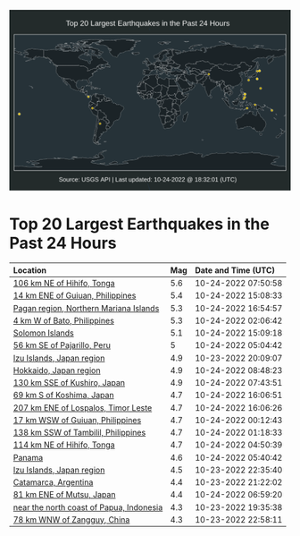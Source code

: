 ![Map](./map.png)

# Top 20 Largest Earthquakes in the Past 24 Hours

| Location | Mag | Date and Time (UTC) |
|:---|:---|:---|
| [106 km NE of Hihifo, Tonga](https://earthquake.usgs.gov/earthquakes/eventpage/us6000iw1e) | 5.6 | 10-24-2022 07:50:58 |
| [14 km ENE of Guiuan, Philippines](https://earthquake.usgs.gov/earthquakes/eventpage/us6000iw3l) | 5.4 | 10-24-2022 15:08:33 |
| [Pagan region, Northern Mariana Islands](https://earthquake.usgs.gov/earthquakes/eventpage/us6000iw49) | 5.3 | 10-24-2022 16:54:57 |
| [4 km W of Bato, Philippines](https://earthquake.usgs.gov/earthquakes/eventpage/us6000ivzy) | 5.3 | 10-24-2022 02:06:42 |
| [Solomon Islands](https://earthquake.usgs.gov/earthquakes/eventpage/us6000iw3m) | 5.1 | 10-24-2022 15:09:18 |
| [56 km SE of Pajarillo, Peru](https://earthquake.usgs.gov/earthquakes/eventpage/us6000iw0p) | 5 | 10-24-2022 05:04:42 |
| [Izu Islands, Japan region](https://earthquake.usgs.gov/earthquakes/eventpage/us6000ivym) | 4.9 | 10-23-2022 20:09:07 |
| [Hokkaido, Japan region](https://earthquake.usgs.gov/earthquakes/eventpage/us6000iw1k) | 4.9 | 10-24-2022 08:48:23 |
| [130 km SSE of Kushiro, Japan](https://earthquake.usgs.gov/earthquakes/eventpage/us6000iw1c) | 4.9 | 10-24-2022 07:43:51 |
| [69 km S of Koshima, Japan](https://earthquake.usgs.gov/earthquakes/eventpage/us6000iw47) | 4.7 | 10-24-2022 16:06:51 |
| [207 km ENE of Lospalos, Timor Leste](https://earthquake.usgs.gov/earthquakes/eventpage/us6000iw40) | 4.7 | 10-24-2022 16:06:26 |
| [17 km WSW of Guiuan, Philippines](https://earthquake.usgs.gov/earthquakes/eventpage/us6000ivzs) | 4.7 | 10-24-2022 00:12:43 |
| [138 km SSW of Tambilil, Philippines](https://earthquake.usgs.gov/earthquakes/eventpage/us6000ivzw) | 4.7 | 10-24-2022 01:18:33 |
| [114 km NE of Hihifo, Tonga](https://earthquake.usgs.gov/earthquakes/eventpage/us6000iw0n) | 4.7 | 10-24-2022 04:50:39 |
| [Panama](https://earthquake.usgs.gov/earthquakes/eventpage/us6000iw0s) | 4.6 | 10-24-2022 05:40:42 |
| [Izu Islands, Japan region](https://earthquake.usgs.gov/earthquakes/eventpage/us6000ivzf) | 4.5 | 10-23-2022 22:35:40 |
| [Catamarca, Argentina](https://earthquake.usgs.gov/earthquakes/eventpage/us6000ivz4) | 4.4 | 10-23-2022 21:22:02 |
| [81 km ENE of Mutsu, Japan](https://earthquake.usgs.gov/earthquakes/eventpage/us6000iw18) | 4.4 | 10-24-2022 06:59:20 |
| [near the north coast of Papua, Indonesia](https://earthquake.usgs.gov/earthquakes/eventpage/us6000ivyi) | 4.3 | 10-23-2022 19:35:38 |
| [78 km WNW of Zangguy, China](https://earthquake.usgs.gov/earthquakes/eventpage/us6000ivze) | 4.3 | 10-23-2022 22:58:11 |
